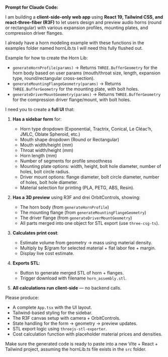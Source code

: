 **Prompt for Claude Code:**

 I am building a **client-side-only web app** using **React 19, Tailwind CSS, and react-three-fiber (R3F)** to let users design and preview audio horns (round or rectangular) with various expansion profiles, mounting plates, and compression driver flanges.

 I already have a horn modeling example with these functions in the examples folder named hornLib.ts I will need this fully flushed out.

 Example for how to create the Horn Lib:

 * `generateHornProfile(params)` → Returns `THREE.BufferGeometry` for the horn body based on user params (mouth/throat size, length, expansion type, round/rectangular cross-section).
 * `generateMountingFlangeGeometry(params)` → Returns `THREE.BufferGeometry` for the mounting plate, with bolt holes.
 * `generateDriverMountGeometry(params)` → Returns `THREE.BufferGeometry` for the compression driver flange/mount, with bolt holes.

 I need you to create a **full UI** that:

 1. **Has a sidebar form** for:

    * Horn type dropdown (Exponential, Tractrix, Conical, Le Cléac’h, JMLC, Oblate Spheroid, etc.)
    * Mouth shape dropdown (Round or Rectangular)
    * Mouth width/height (mm)
    * Throat width/height (mm)
    * Horn length (mm)
    * Number of segments for profile smoothness
    * Mounting plate options: width, height, bolt hole diameter, number of holes, bolt circle radius.
    * Driver mount options: flange diameter, bolt circle diameter, number of holes, bolt hole diameter.
    * Material selection for printing (PLA, PETG, ABS, Resin).
 2. **Has a 3D preview** using R3F and drei OrbitControls, showing:

    * The horn body (from `generateHornProfile`)
    * The mounting flange (from `generateMountingFlangeGeometry`)
    * The driver flange (from `generateDriverMountGeometry`)
    * All parts merged into one object for STL export (use `three-csg-ts`).
 3. **Calculates print cost**:

    * Estimate volume from geometry → mass using material density.
    * Multiply by \$/gram for selected material + flat labor fee + margin.
    * Display live cost estimate.
 4. **Exports STL**:

    * Button to generate merged STL of horn + flanges.
    * Trigger download with filename `horn_assembly.stl`.
 5. **All calculations run client-side** — no backend calls.

 Please produce:

 * A complete `App.tsx` with the UI layout.
 * Tailwind-based styling for the sidebar.
 * The R3F canvas setup with camera + OrbitControls.
 * State handling for the form → geometry → preview updates.
 * STL export logic using `threejs-stl-exporter`.
 * Cost calculation function with placeholder material prices and densities.

 Make sure the generated code is ready to paste into a new Vite + React + Tailwind project, assuming the hornLib.ts file exists in the `src` folder.
